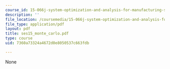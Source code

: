 ```yaml
---
course_id: 15-066j-system-optimization-and-analysis-for-manufacturing-summer-2003
description: ''
file_location: /coursemedia/15-066j-system-optimization-and-analysis-for-manufacturing-summer-2003/7360a73324a4672d0e8050537c663fdb_ses15_monte_carlo.pdf
file_type: application/pdf
layout: pdf
title: ses15_monte_carlo.pdf
type: course
uid: 7360a73324a4672d0e8050537c663fdb

---
```

None